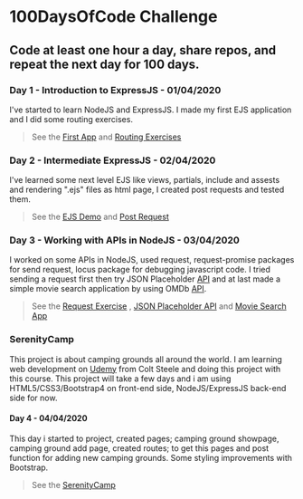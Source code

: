 # 100DaysOfCode Challenge
## Code at least one hour a day, share repos, and repeat the next day for 100 days.

### Day 1 - Introduction to ExpressJS - 01/04/2020
I've started to learn NodeJS and ExpressJS. I made my first EJS application and I did some routing exercises.
  
  > See the [First App](https://github.com/kaanakdeniz/100DaysOfCode/tree/master/Day1%20-%20IntroToExpress/FirstExpressApp) and 
  [Routing Exercises](https://github.com/kaanakdeniz/100DaysOfCode/tree/master/Day1%20-%20IntroToExpress/Routing%20Exercies)
  
### Day 2 - Intermediate ExpressJS - 02/04/2020
I've learned some next level EJS like views, partials, include and assests and rendering ".ejs" files as html page, I created post requests and tested them.
   
  > See the [EJS Demo](https://github.com/kaanakdeniz/100DaysOfCode/tree/master/Day2%20-%20Intermediate%20Express/EJSDemo) and 
  [Post Request](https://github.com/kaanakdeniz/100DaysOfCode/tree/master/Day2%20-%20Intermediate%20Express/PostRequest)
    
### Day 3 - Working with APIs in NodeJS - 03/04/2020
I worked on some APIs in NodeJS, used request, request-promise packages for send request, locus package for debugging javascript code. I tried sending a request first then try JSON Placeholder [API](https://jsonplaceholder.typicode.com/) and at last made a simple movie search application by using OMDb [API](http://www.omdbapi.com/).
   
  > See the [Request Exercise](https://github.com/kaanakdeniz/100DaysOfCode/tree/master/Day3%20-%20Working%20with%20APIs/First%20Exercise) , [JSON Placeholder API](https://github.com/kaanakdeniz/100DaysOfCode/tree/master/Day3%20-%20Working%20with%20APIs/JSON%20Placeholder%20API) and [Movie Search App](https://github.com/kaanakdeniz/100DaysOfCode/tree/master/Day3%20-%20Working%20with%20APIs/Movie%20Search%20App)
  
### SerenityCamp 
This project is about camping grounds all around the world. I am learning web development on [Udemy](https://www.udemy.com/course/the-web-developer-bootcamp/) from Colt Steele and doing this project with this course. This project will take a few days and i am using HTML5/CSS3/Bootstrap4 on front-end side, NodeJS/ExpressJS back-end side for now.

#### Day 4 - 04/04/2020
This day i started to project, created pages; camping ground showpage, camping ground add page, created routes; to get this pages and post function for adding new camping grounds. Some styling improvements with Bootstrap.
    
 > See the [SerenityCamp](https://github.com/kaanakdeniz/100DaysOfCode/tree/master/Day4%20-%20SerenityCamp)
